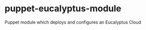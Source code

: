 puppet-eucalyptus-module
========================

Puppet module which deploys and configures an Eucalyptus Cloud
